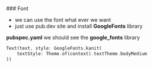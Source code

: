 ### Font
- we can use the font what ever we want
- just use pub.dev site and install **GoogleFonts** library

**pubspec.yaml** we should see the **google_fonts** library

```dart
Text(text, style: GoogleFonts.kanit(
    textStyle: Theme.of(context).textTheme.bodyMedium
))

```